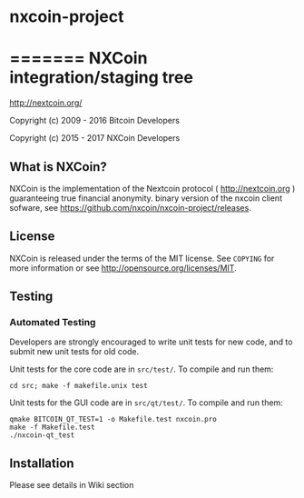 # nxcoin-project
=======
NXCoin integration/staging tree
================================

http://nextcoin.org/

 Copyright (c) 2009 - 2016 Bitcoin Developers
 
 Copyright (c) 2015 - 2017 NXCoin Developers

What is NXCoin?
----------------

NXCoin is the implementation of the Nextcoin protocol ( http://nextcoin.org ) guaranteeing true financial anonymity.
binary version of the nxcoin client sofware, 
see https://github.com/nxcoin/nxcoin-project/releases.

License
-------

NXCoin is released under the terms of the MIT license. See `COPYING` for more
information or see http://opensource.org/licenses/MIT.

Testing
-------

### Automated Testing

Developers are strongly encouraged to write unit tests for new code, and to
submit new unit tests for old code.

Unit tests for the core code are in `src/test/`. To compile and run them:

    cd src; make -f makefile.unix test

Unit tests for the GUI code are in `src/qt/test/`. To compile and run them:

    qmake BITCOIN_QT_TEST=1 -o Makefile.test nxcoin.pro
    make -f Makefile.test
    ./nxcoin-qt_test

Installation
-------

Please see details in Wiki section


